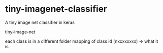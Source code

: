 # tiny-imagenet-classifier
A tiny image net classifier in keras

tiny-image-net

each class is in a different folder
mapping of class id (nxxxxxxxx) -> what it is
